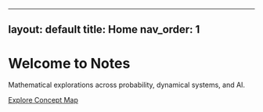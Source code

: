 
---
layout: default
title: Home
nav_order: 1
---

# Welcome to Notes

Mathematical explorations across probability, dynamical systems, and AI.

[Explore Concept Map](concept-map)
